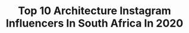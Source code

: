 ---
title: Top 10 Architecture Instagram Influencers In South Africa In 2020
description: >-
  Find top architecture Instagram influencers in South Africa in 2020. Most popular hashtags: #capetown #southafrica #architecture #travel.
platform: Instagram
profiles:
  - username: "treven_moodley"
    fullname: >-
      Treven Moodley
    location: "South Africa"
    followers: 18162
    engagement: 271
    commentsToLikes: 0.037381
    id: ck6u0k2klg5gz0j7150u2jdzy
    verified: false
    hashtags: "#styleforman, #wineroute, #animalprint, #tiktoksa"
  - username: "kronoshomes"
    fullname: >-
      Kronos Homes
    location: "South Africa"
    followers: 27705
    engagement: 170
    commentsToLikes: 0.018480
    id: ck5q16cps9hry0i11w3j0w7ru
    verified: true
    hashtags: ""
  - username: "thebhtr"
    fullname: >-
      Architecture & Design
    location: "South Africa"
    followers: 85857
    engagement: 59
    commentsToLikes: 0.003782
    id: ck14h3kvx8dl40i19fss3f8g4
    verified: false
    hashtags: "#architects, #newyork, #belgium, #prajkaipoland"
  - username: "senz_m"
    fullname: >-
      TRAVEL & LIFESTYLE
    location: "South Africa"
    followers: 5271
    engagement: 1393
    commentsToLikes: 0.087152
    id: ck6to4ihic1yv0j71t7n9wy4h
    verified: false
    hashtags: "#sheexplores, #streetsofstonetown, #kzntourism, #johannesburg"
  - username: "jo_annstrauss"
    fullname: >-
      Jo-Ann Strauss
    location: "South Africa"
    followers: 112893
    engagement: 138
    commentsToLikes: 0.035108
    id: ck0w0gua7e4lj0i192b99c88g
    verified: true
    hashtags: "#westcoast, #matchymatchy, #africa, #securityshutters"
  - username: "buddytravelr"
    fullname: >-
      Winston WhereRU
    location: "South Africa"
    followers: 12451
    engagement: 542
    commentsToLikes: 0.176121
    id: ck8t6pk2qedgi0j7807x9egyf
    verified: false
    hashtags: "#luxuryhotel, #underpressure, #romanticdinner, #glampinglife"
  - username: "nontando58"
    fullname: >-
      Nontando [Sunrise] Mposo 🌞
    location: "South Africa"
    followers: 32158
    engagement: 102
    commentsToLikes: 0.089978
    id: ck600ua0qea650i14uyzpz6bc
    verified: false
    hashtags: "#shotleft, #luxuryevents, #designers, #capetown"
  - username: "tobiashoiten"
    fullname: >-
      Tobias | Travel Photographer
    location: "South Africa"
    followers: 75690
    engagement: 103
    commentsToLikes: 0.027349
    id: ck14h5hia8mrd0i19knhcngbo
    verified: false
    hashtags: "#seagram, #ubahn, #natureseekers, #reisefieber"
  - username: "yowlee"
    fullname: >-
      Siyolo Tembo
    location: "South Africa"
    followers: 30247
    engagement: 173
    commentsToLikes: 0.026763
    id: ck6tn9b2v9dzx0j71gyn42q97
    verified: false
    hashtags: "#motivation, #caf, #lifestylephotography, #gucci"
  - username: "theminimaleblogger"
    fullname: >-
      Wijdan Arendse-Hendricks
    location: "South Africa"
    followers: 19274
    engagement: 259
    commentsToLikes: 0.019157
    id: ck0w12wnthase0i192cft2xs6
    verified: false
    hashtags: "#slowliving, #istanbul, #stayhomestilllife, #kinfolkhome"
---